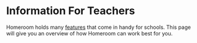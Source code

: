 # Information For Teachers

Homeroom holds many [features](features.md) that come in handy for schools. This page will give you an overview of how Homeroom can work best for you. 